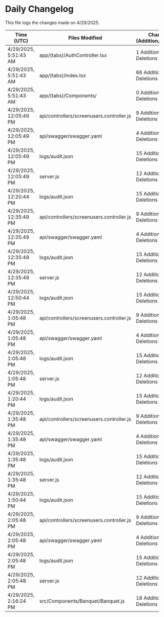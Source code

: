 # Daily Changelog

This file logs the changes made on 4/29/2025.

| Time (UTC)             | Files Modified                    | Changes (Addition/Deletion) |
|------------------------|-----------------------------------|-----------------------------|
| 4/29/2025, 5:51:43 AM | app/(tabs)/AuthController.tsx | 1 Additions & 1 Deletions |
| 4/29/2025, 5:51:43 AM | app/(tabs)/index.tsx | 66 Additions & 22 Deletions |
| 4/29/2025, 5:51:43 AM | app/(tabs)/Components/ | 0 Additions & 0 Deletions |
| 4/29/2025, 12:05:49 PM | api/controllers/screenusers.controller.js | 9 Additions & 9 Deletions|
| 4/29/2025, 12:05:49 PM | api/swagger/swagger.yaml | 4 Additions & 4 Deletions|
| 4/29/2025, 12:05:49 PM | logs/audit.json | 15 Additions & 15 Deletions|
| 4/29/2025, 12:05:49 PM | server.js | 12 Additions & 12 Deletions|
| 4/29/2025, 12:20:44 PM | logs/audit.json | 15 Additions & 15 Deletions|
| 4/29/2025, 12:35:49 PM | api/controllers/screenusers.controller.js | 9 Additions & 9 Deletions|
| 4/29/2025, 12:35:49 PM | api/swagger/swagger.yaml | 4 Additions & 4 Deletions|
| 4/29/2025, 12:35:49 PM | logs/audit.json | 15 Additions & 15 Deletions|
| 4/29/2025, 12:35:49 PM | server.js | 12 Additions & 12 Deletions|
| 4/29/2025, 12:50:44 PM | logs/audit.json | 15 Additions & 15 Deletions|
| 4/29/2025, 1:05:48 PM | api/controllers/screenusers.controller.js | 9 Additions & 9 Deletions|
| 4/29/2025, 1:05:48 PM | api/swagger/swagger.yaml | 4 Additions & 4 Deletions|
| 4/29/2025, 1:05:48 PM | logs/audit.json | 15 Additions & 15 Deletions|
| 4/29/2025, 1:05:48 PM | server.js | 12 Additions & 12 Deletions|
| 4/29/2025, 1:20:44 PM | logs/audit.json | 15 Additions & 15 Deletions|
| 4/29/2025, 1:35:48 PM | api/controllers/screenusers.controller.js | 9 Additions & 9 Deletions|
| 4/29/2025, 1:35:48 PM | api/swagger/swagger.yaml | 4 Additions & 4 Deletions|
| 4/29/2025, 1:35:48 PM | logs/audit.json | 15 Additions & 15 Deletions|
| 4/29/2025, 1:35:48 PM | server.js | 12 Additions & 12 Deletions|
| 4/29/2025, 1:50:44 PM | logs/audit.json | 15 Additions & 15 Deletions|
| 4/29/2025, 2:05:48 PM | api/controllers/screenusers.controller.js | 9 Additions & 9 Deletions|
| 4/29/2025, 2:05:48 PM | api/swagger/swagger.yaml | 4 Additions & 4 Deletions|
| 4/29/2025, 2:05:48 PM | logs/audit.json | 15 Additions & 15 Deletions|
| 4/29/2025, 2:05:48 PM | server.js | 12 Additions & 12 Deletions|
| 4/29/2025, 2:16:24 PM | src/Components/Banquet/Banquet.js | 18 Additions & 0 Deletions|
